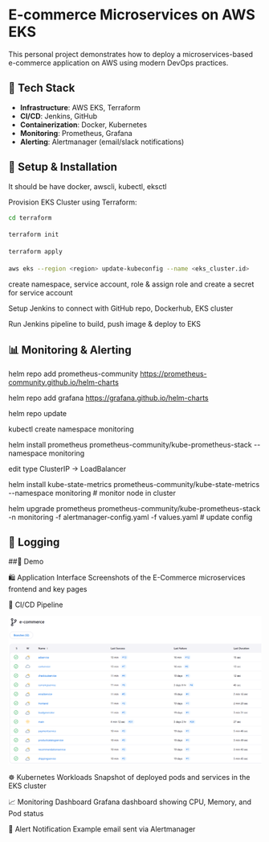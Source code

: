 # E-commerce Microservices on AWS EKS

This personal project demonstrates how to deploy a microservices-based e-commerce application on AWS using modern DevOps practices.

## 🚀 Tech Stack

- **Infrastructure**: AWS EKS, Terraform
- **CI/CD**: Jenkins, GitHub
- **Containerization**: Docker, Kubernetes
- **Monitoring**: Prometheus, Grafana
- **Alerting**: Alertmanager (email/slack notifications)

## 🔧 Setup & Installation

It should be have docker, awscli, kubectl, eksctl

Provision EKS Cluster using Terraform:

```bash
cd terraform

terraform init

terraform apply

aws eks --region <region> update-kubeconfig --name <eks_cluster.id>
```

create namespace, service account, role & assign role and create a secret for service account

Setup Jenkins to connect with GitHub repo, Dockerhub, EKS cluster

Run Jenkins pipeline to build, push image & deploy to EKS

## 📊 Monitoring & Alerting
helm repo add prometheus-community https://prometheus-community.github.io/helm-charts

helm repo add grafana https://grafana.github.io/helm-charts

helm repo update

kubectl create namespace monitoring

helm install prometheus prometheus-community/kube-prometheus-stack   --namespace monitoring

edit type ClusterIP -> LoadBalancer

helm install kube-state-metrics prometheus-community/kube-state-metrics --namespace monitoring # monitor node in cluster

helm upgrade prometheus prometheus-community/kube-prometheus-stack -n monitoring -f alertmanager-config.yaml -f values.yaml # update config

## 📄 Logging

##🎥 Demo

🛍️ Application Interface
Screenshots of the E-Commerce microservices frontend and key pages


🔄 CI/CD Pipeline

![CI/CD Pipeline](/images/jenkins_pipeline.png)


☸️ Kubernetes Workloads
Snapshot of deployed pods and services in the EKS cluster


📈 Monitoring Dashboard
Grafana dashboard showing CPU, Memory, and Pod status


🔔 Alert Notification
Example email sent via Alertmanager

